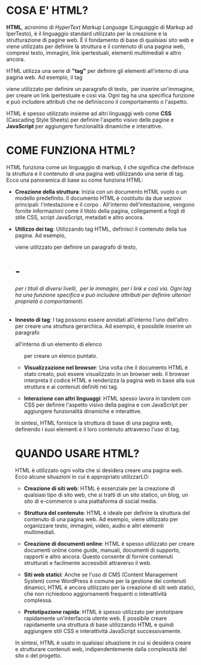# COSA E' HTML?

**HTML**, acronimo di *HyperText Markup Language* (Linguaggio di Markup ad IperTesto), è il linguaggio standard utilizzato per la creazione e la strutturazione di pagine web. È il fondamento di base di qualsiasi sito web e viene utilizzato per definire la struttura e il contenuto di una pagina web, compresi testo, immagini, link ipertestuali, elementi multimediali e altro ancora.

HTML utilizza una serie di **"tag"** per definire gli elementi all'interno di una pagina web. Ad esempio, il tag <p> viene utilizzato per definire un paragrafo di testo, <img> per inserire un'immagine, <a> per creare un link ipertestuale e così via. Ogni tag ha una specifica funzione e può includere attributi che ne definiscono il comportamento o l'aspetto.

HTML è spesso utilizzato insieme ad altri linguaggi web come **CSS** (Cascading Style Sheets) per definire l'aspetto visivo delle pagine e **JavaScript** per aggiungere funzionalità dinamiche e interattive.



# COME FUNZIONA HTML?

HTML funziona come un linguaggio di markup, il che significa che definisce la struttura e il contenuto di una pagina web utilizzando una serie di tag. Ecco una panoramica di base su come funziona HTML:

- **Creazione della struttura**: Inizia con un documento HTML vuoto o un modello predefinito. Il documento HTML è costituito da due sezioni principali: l'intestazione <head> e il corpo <body>. All'interno dell'intestazione, vengono fornite informazioni come il titolo della pagina, collegamenti a fogli di stile CSS, script JavaScript, metadati e altro ancora.

- **Utilizzo dei tag**: Utilizzando tag HTML, definisci il contenuto della tua pagina. Ad esempio, <p> viene utilizzato per definire un paragrafo di testo, <h1> - <h6> per i titoli di diversi livelli, <img> per le immagini, <a> per i link e così via. Ogni tag ha una funzione specifica e può includere attributi per definire ulteriori proprietà o comportamenti.

- **Innesto di tag**: I tag possono essere annidati all'interno l'uno dell'altro per creare una struttura gerarchica. Ad esempio, è possibile inserire un paragrafo <p> all'interno di un elemento di elenco <ul> per creare un elenco puntato.

- **Visualizzazione nel browser**: Una volta che il documento HTML è stato creato, può essere visualizzato in un browser web. Il browser interpreta il codice HTML e renderizza la pagina web in base alla sua struttura e ai contenuti definiti nei tag.

- **Interazione con altri linguaggi**: HTML spesso lavora in tandem con CSS per definire l'aspetto visivo della pagina e con JavaScript per aggiungere funzionalità dinamiche e interattive.

In sintesi, HTML fornisce la struttura di base di una pagina web, definendo i suoi elementi e il loro contenuto attraverso l'uso di tag.


# QUANDO USARE HTML?


HTML è utilizzato ogni volta che si desidera creare una pagina web. Ecco alcune situazioni in cui è appropriato utilizzarLO:

- **Creazione di siti web**: HTML è essenziale per la creazione di qualsiasi tipo di sito web, che si tratti di un sito statico, un blog, un sito di e-commerce o una piattaforma di social media.

- **Struttura del contenuto**: HTML è ideale per definire la struttura del contenuto di una pagina web. Ad esempio, viene utilizzato per organizzare testo, immagini, video, audio e altri elementi multimediali.

- **Creazione di documenti online**: HTML è spesso utilizzato per creare documenti online come guide, manuali, documenti di supporto, rapporti e altro ancora. Questo consente di fornire contenuti strutturati e facilmente accessibili attraverso il web.

- **Siti web statici**: Anche se l'uso di CMS (Content Management System) come WordPress è comune per la gestione dei contenuti dinamici, HTML è ancora utilizzato per la creazione di siti web statici, che non richiedono aggiornamenti frequenti o interattività complessa.

- **Prototipazione rapida**: HTML è spesso utilizzato per prototipare rapidamente un'interfaccia utente web. È possibile creare rapidamente una struttura di base utilizzando HTML e quindi aggiungere stili CSS e interattività JavaScript successivamente.

In sintesi, HTML è usato in qualsiasi situazione in cui si desidera creare e strutturare contenuti web, indipendentemente dalla complessità del sito o del progetto.